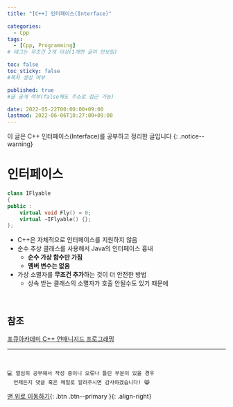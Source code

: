 ```yaml
---
title: "[C++] 인터페이스(Interface)" 

categories:
  - Cpp
tags:
  - [Cpp, Programming]
# 태그는 무조건 2개 이상(1개면 글이 안보임)

toc: false
toc_sticky: false
#목차 생성 여부

published: true
#글 공개 여부(false해도 주소로 접근 가능)

date: 2022-05-22T00:00:00+09:00
lastmod: 2022-06-06T10:27:00+09:00
---
```


이 글은 C++ 인터페이스(Interface)를 공부하고 정리한 글입니다
{: .notice--warning}

# 인터페이스

```cpp
class IFlyable
{
public :
    virtual void Fly() = 0;
    virtual ~IFlyable() {};
};
```

- C++은 자체적으로 인터페이스를 지원하지 않음
- 순수 추상 클래스를 사용해서 Java의 인터페이스 흉내
  - **순수 가상 함수만 가짐**
  - **멤버 변수는 없음**
- 가상 소멸자를 **무조건 추가**하는 것이 더 안전한 방법
  - 상속 받는 클래스의 소멸자가 호출 안될수도 있기 때문에

<br>

## 참조
[포큐아카데미 C++ 언매니지드 프로그래밍](https://pocu-ko.teachable.com/p/comp3200)

***
<br>

    💻 열심히 공부해서 작성 중이니 오류나 틀린 부분이 있을 경우 
      언제든지 댓글 혹은 메일로 알려주시면 감사하겠습니다! 😸

[맨 위로 이동하기](#){: .btn .btn--primary }{: .align-right}